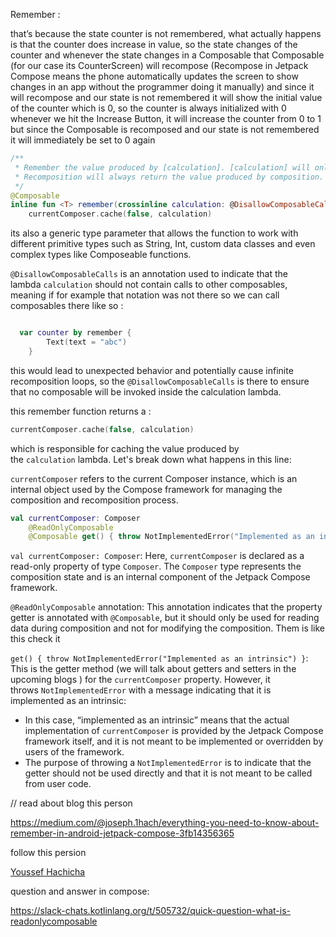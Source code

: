 Remember :



that’s because the state counter is not remembered, what actually happens is that the counter does increase in value, so the state changes of the counter and whenever the state changes in a Composable that Composable (for our case its CounterScreen) will recompose (Recompose in Jetpack Compose means the phone automatically updates the screen to show changes in an app without the programmer doing it manually) and since it will recompose and our state is not remembered it will show the initial value of the counter which is 0, so the counter is always initialized with 0 whenever we hit the Increase Button, it will increase the counter from 0 to 1 but since the Composable is recomposed and our state is not remembered it will immediately be set to 0 again



```kt
/**
 * Remember the value produced by [calculation]. [calculation] will only be evaluated during the composition.
 * Recomposition will always return the value produced by composition.
 */
@Composable
inline fun <T> remember(crossinline calculation: @DisallowComposableCalls () -> T): T =
    currentComposer.cache(false, calculation)
```



its also a generic type parameter <T> that allows the function to work with different primitive types such as String, Int, custom data classes and even complex types like Composeable functions.

`@DisallowComposableCalls` is an annotation used to indicate that the lambda `calculation` should not contain calls to other composables, meaning if for example that notation was not there so we can call composables there like so :

```kt

  var counter by remember {
        Text(text = "abc")
    }
```

this would lead to unexpected behavior and potentially cause infinite recomposition loops, so the `@DisallowComposableCalls` is there to ensure that no composable will be invoked inside the calculation lambda.

this remember function returns a :

```kt
currentComposer.cache(false, calculation)
```

which is responsible for caching the value produced by the `calculation` lambda. Let's break down what happens in this line:

`currentComposer` refers to the current Composer instance, which is an internal object used by the Compose framework for managing the composition and recomposition process.



```kt
val currentComposer: Composer
    @ReadOnlyComposable
    @Composable get() { throw NotImplementedError("Implemented as an intrinsic") }
```

`val currentComposer: Composer`: Here, `currentComposer` is declared as a read-only property of type `Composer`. The `Composer` type represents the composition state and is an internal component of the Jetpack Compose framework.

`@ReadOnlyComposable` annotation: This annotation indicates that the property getter is annotated with `@Composable`, but it should only be used for reading data during composition and not for modifying the composition.   Them is like this check it

`get() { throw NotImplementedError("Implemented as an intrinsic") }`: This is the getter method (we will talk about getters and setters in the upcoming blogs ) for the `currentComposer` property. However, it throws `NotImplementedError` with a message indicating that it is implemented as an intrinsic:

- In this case, “implemented as an intrinsic” means that the actual implementation of `currentComposer` is provided by the Jetpack Compose framework itself, and it is not meant to be implemented or overridden by users of the framework.
- The purpose of throwing a `NotImplementedError` is to indicate that the getter should not be used directly and that it is not meant to be called from user code.















// read about blog this person

https://medium.com/@joseph.1hach/everything-you-need-to-know-about-remember-in-android-jetpack-compose-3fb14356365



follow this persion 

[Youssef Hachicha](https://medium.com/@joseph.1hach?source=user_profile-------------------------------------)



question and answer in compose:

https://slack-chats.kotlinlang.org/t/505732/quick-question-what-is-readonlycomposable
